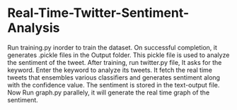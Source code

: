 # Real-Time-Twitter-Sentiment-Analysis
Run training.py inorder to train the dataset. On successful completion, it generates .pickle files in the Output folder.  This pickle file is used to analyze the sentiment of the tweet.  After training, run twitter.py file, It asks for the keyword. Enter the keyword to analyze its tweets. It fetch the real time tweets that ensembles various classifiers and generates sentiment along with the confidence value. The sentiment is stored in the text-output file. Now Run graph.py parallely, it will generate the real time graph of the sentiment. 
